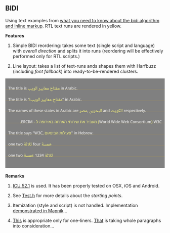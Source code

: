 BIDI
----

Using text examples from [what you need to know about the bidi algorithm and inline markup](http://people.w3.org/rishida/scripts/bidi). RTL text runs are rendered in yellow. 

**Features**

1. Simple BIDI reordering: takes some text (single script and language) with *overall direction* and splits it into runs (reordering will be effectively performed only for RTL scripts.)

2. Line layout: takes a list of text-runs ands shapes them with Harfbuzz (including *font fallback*) into ready-to-be-rendered clusters.

![Screenshot](screenshot.png)

**Remarks**

1. [ICU 52.1](http://www.icu-project.org/apiref/icu4c/ubidi_8h.html) is used. It has been properly tested on OSX, iOS and Android.

2. See [Test.h](src/Test.h) for more details about the *starting points*.

3. Itemization (style and script) is not handled. Implementation [demonstrated in Mapnik](https://github.com/mapnik/mapnik/blob/64d5153aeaeb1c9e736bfead297dfea39b066d2c/src/text/itemizer.cpp)...

4. [This](https://github.com/arielm/Unicode/blob/b8223e13af4480ea1136d20165690c95b875c9ee/Projects/BIDI/src/TextGroup.cpp#L17-42) is appropriate only for one-liners. [That](http://www.icu-project.org/apiref/icu4c/ubidi_8h.html#details) is taking whole paragraphs into consideration...
